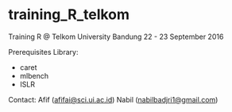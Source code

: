 # training_R_telkom

Training R @ Telkom University Bandung
22 - 23 September 2016

Prerequisites Library:
- caret
- mlbench
- ISLR

Contact:
Afif (afifai@sci.ui.ac.id)
Nabil (nabilbadjri1@gmail.com)
